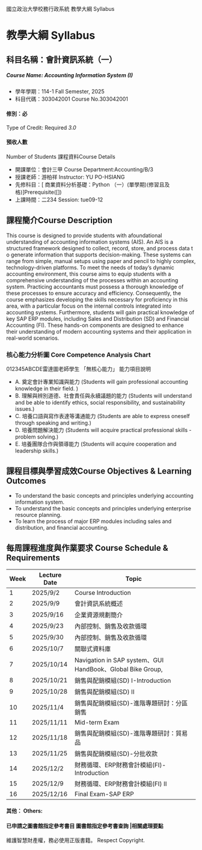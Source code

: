 國立政治大學校務行政系統 教學大綱 Syllabus
# 教學大綱 Syllabus
##  科目名稱：會計資訊系統（一）
#####  Course Name: Accounting Information System (I)
  * 學年學期：114-1 Fall Semester, 2025 
  * 科目代碼：303042001 Course No.303042001
#### 修別：必
Type of Credit: Required 
_3.0_
#### 預收人數
Number of Students
課程資料Course Details
  * 開課單位：會計三甲 Course Department:Accounting/B/3 
  * 授課老師：游柏祥 Instructor: YU PO-HSIANG 
  * 先修科目：[ 商業資料分析基礎：Python （一）(單學期)(修習且及格)]Prerequisite([])
  * 上課時間：二234 Session: tue09-12
##  課程簡介Course Description
This course is designed to provide students with afoundational understanding of accounting information systems (AIS). An AIS is a structured framework designed to collect, record, store, and process data t o generate information that supports decision-making. These systems can range from simple, manual setups using paper and pencil to highly complex, technology-driven platforms. 
To meet the needs of today’s dynamic accounting environment, this course aims to equip students with a comprehensive understanding of the processes within an accounting system. Practicing accountants must possess a thorough knowledge of these processes to ensure accuracy and efficiency. Consequently, the course emphasizes developing the skills necessary for proficiency in this area, with a particular focus on the internal controls integrated into accounting systems. 
Furthermore, students will gain practical knowledge of key SAP ERP modules, including Sales and Distribution (SD) and Financial Accounting (FI). These hands-on components are designed to enhance their understanding of modern accounting systems and their application in real-world scenarios. 
###  核心能力分析圖 Core Competence Analysis Chart
012345ABCDE雷達圖老師學生
「無核心能力」 
能力項目說明
  * A. 奠定會計專業知識與能力 (Students will gain professional accounting knowledge in their field. )
  * B. 理解與辨別道德、社會責任與永續議題的能力 (Students will understand and be able to identify ethics, social responsibility, and sustainability issues.)
  * C. 培養口語與寫作表達等溝通能力 (Students are able to express oneself through speaking and writing.)
  * D. 培養問題解決能力 (Students will acquire practical professional skills - problem solving.)
  * E. 培養團隊合作與領導能力 (Students will acquire cooperation and leadership skills.)
##  課程目標與學習成效Course Objectives & Learning Outcomes 
  * To understand the basic concepts and principles underlying accounting information system. 
  * To understand the basic concepts and principles underlying enterprise resource planning. 
  * To learn the process of major ERP modules including sales and distribution, and financial accounting. 
##  每周課程進度與作業要求 Course Schedule & Requirements
Week |  Lecture Date |  Topic  
---|---|---  
1 |  2025/9/2 |  Course Introduction  
2 |  2025/9/9 |  會計資訊系統概述  
3 |  2025/9/16 |  企業資源規劃簡介  
4 |  2025/9/23 |  內部控制、銷售及收款循環  
5 |  2025/9/30 |  內部控制、銷售及收款循環  
6 |  2025/10/7 |  關聯式資料庫  
7 |  2025/10/14 |  Navigation in SAP system、GUI HandBook、Global Bike Group,  
8 |  2025/10/21 |  銷售與配銷模組(SD) I-Introduction  
9 |  2025/10/28 |  銷售與配銷模組(SD) II  
10 |  2025/11/4 |  銷售與配銷模組(SD)-進階專題研討：分區銷售  
11 |  2025/11/11 |  Mid-term Exam  
12 |  2025/11/18 |  銷售與配銷模組(SD)-進階專題研討：貿易品  
13 |  2025/11/25 |  銷售與配銷模組(SD)-分批收款  
14 |  2025/12/2 |  財務循環、ERP財務會計模組(FI)-Introduction  
15 |  2025/12/9 |  財務循環、ERP財務會計模組(FI) II  
16 |  2025/12/16 |  Final Exam-SAP ERP   
####  其他： Others:
####  已申請之圖書館指定參考書目  圖書館指定參考書查詢 |相關處理要點
維護智慧財產權，務必使用正版書籍。 Respect Copyright.